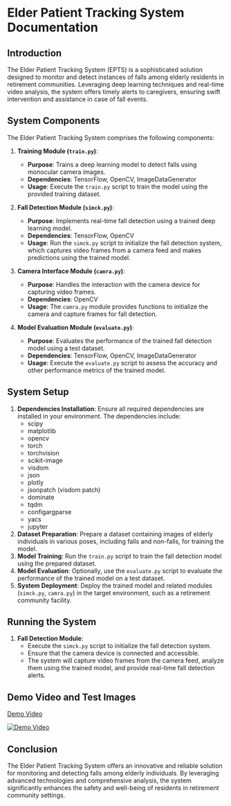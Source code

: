 # Elder Patient Tracking System Documentation

## Introduction
The Elder Patient Tracking System (EPTS) is a sophisticated solution designed to monitor and detect instances of falls among elderly residents in retirement communities. Leveraging deep learning techniques and real-time video analysis, the system offers timely alerts to caregivers, ensuring swift intervention and assistance in case of fall events.

## System Components
The Elder Patient Tracking System comprises the following components:

1. **Training Module (`train.py`)**:
   - **Purpose**: Trains a deep learning model to detect falls using monocular camera images.
   - **Dependencies**: TensorFlow, OpenCV, ImageDataGenerator
   - **Usage**: Execute the `train.py` script to train the model using the provided training dataset.

2. **Fall Detection Module (`simck.py`)**:
   - **Purpose**: Implements real-time fall detection using a trained deep learning model.
   - **Dependencies**: TensorFlow, OpenCV
   - **Usage**: Run the `simck.py` script to initialize the fall detection system, which captures video frames from a camera feed and makes predictions using the trained model.

3. **Camera Interface Module (`camra.py`)**:
   - **Purpose**: Handles the interaction with the camera device for capturing video frames.
   - **Dependencies**: OpenCV
   - **Usage**: The `camra.py` module provides functions to initialize the camera and capture frames for fall detection.

4. **Model Evaluation Module (`evaluate.py`)**:
   - **Purpose**: Evaluates the performance of the trained fall detection model using a test dataset.
   - **Dependencies**: TensorFlow, OpenCV, ImageDataGenerator
   - **Usage**: Execute the `evaluate.py` script to assess the accuracy and other performance metrics of the trained model.

## System Setup
1. **Dependencies Installation**: Ensure all required dependencies are installed in your environment. The dependencies include:
   - scipy
   - matplotlib
   - opencv
   - torch
   - torchvision
   - scikit-image
   - visdom
   - json
   - plotly
   - jsonpatch (visdom patch)
   - dominate
   - tqdm
   - configargparse
   - yacs
   - jupyter
2. **Dataset Preparation**: Prepare a dataset containing images of elderly individuals in various poses, including falls and non-falls, for training the model.
3. **Model Training**: Run the `train.py` script to train the fall detection model using the prepared dataset.
4. **Model Evaluation**: Optionally, use the `evaluate.py` script to evaluate the performance of the trained model on a test dataset.
5. **System Deployment**: Deploy the trained model and related modules (`simck.py`, `camra.py`) in the target environment, such as a retirement community facility.

## Running the System
1. **Fall Detection Module**:
   - Execute the `simck.py` script to initialize the fall detection system.
   - Ensure that the camera device is connected and accessible.
   - The system will capture video frames from the camera feed, analyze them using the trained model, and provide real-time fall detection alerts.

## Demo Video and Test Images
[Demo Video](https://github.com/Ahamedthaiyub/CareFall/raw/main/assets/98688617/b6d2a14f-ef18-452a-837c-6c03bbb32154)

[![Demo Video](https://user-images.githubusercontent.com/98688617/b6d2a14f-ef18-452a-837c-6c03bbb32154.png)](https://github.com/Ahamedthaiyub/CareFall/issues/2#issue-2195708779)

## Conclusion
The Elder Patient Tracking System offers an innovative and reliable solution for monitoring and detecting falls among elderly individuals. By leveraging advanced technologies and comprehensive analysis, the system significantly enhances the safety and well-being of residents in retirement community settings.
